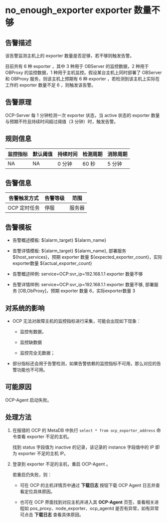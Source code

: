 no_enough_exporter exporter 数量不够 
=====================================================



**告警描述** 
-----------------------------

该告警监测主机上的 exporter 数量是否足够，若不够则触发告警。

目前共有 6 种 exporter ，其中 3 种用于 OBServer 的监控数据，2 种用于 OBProxy 的监控数据，1 种用于主机监控。假设某台主机上同时部署了 OBServer 和 OBProxy 服务，则该主机上预期有 6 种 exporter ，若检测到该主机上实际在工作的 exporter 数量不足 6 ，则触发该告警。

告警原理 
-------------------------

OCP-Server 每 1 分钟检测一次 exporter 状态，当 active 状态的 exporter 数量与预期不符且持续时间超过阈值（3 分钟）时，触发告警。

**规则信息** 
-----------------------------



| 监控指标 | 默认阈值 | 持续时间 | 检测周期 | 消除周期 |
|------|------|------|------|------|
| NA   | NA   | 0 分钟 | 60 秒 | 5 分钟 |



**告警信息** 
-----------------------------



|  告警触发方式  | 告警等级 | 范围  |
|----------|------|-----|
| OCP 定时任务 | 停服   | 服务器 |



**告警模板** 
-----------------------------

* 告警概述模板: ${alarm_target} ${alarm_name}

  

* 告警详情模板: ${alarm_target} ${alarm_name}, 部署服务 ${host_services}，预期 exporter 数量 ${expected_exporter_count}，实际exporter数量 ${actual_exporter_count}

  

* 告警概述样例: service=OCP:svr_ip=192.168.1.1 exporter 数量不够

  

* 告警详情样例: service=OCP:svr_ip=192.168.1.1 exporter 数量不够, 部署服务 \[OB,ObProxy\]，预期 exporter 数量 6，实际exporter数量 3

  




**对系统的影响** 
-------------------------------

* OCP 无法对故障主机的监控指标进行采集，可能会出现如下现象：

  * 监控有数据，

    
  
  * 监控缺数据

    
  
  * 监控完全无数据；

    
  

  

* 部分指标还会用于告警检测，如果告警依赖的监控指标不可用，那么对应的告警功能也不可用。

  




**可能原因** 
-----------------------------

OCP-Agent 启动失败。

**处理方法** 
-----------------------------

1. 在报错的 OCP 的 MetaDB 中执行 `select * from ocp_exporter_address` 命令查看 exporter 不足的主机。

   找到 status 字段值为 inactive 的记录，该记录的 instance 字段值中的 IP 即为 exporter 不足的主机 IP。
   

2. 登录到 exporter 不足的主机，重启 OCP-Agent 。


   若重启仍失败，则：
   * 可在 OCP 的主机详情页中通过 **下载日志** 按钮下载 OCP Agent 日志并查看定位具体原因。

     
   
   * 也可在 OCP 界面找到对应主机并进入其 **OCP-Agent** 页签，查看相关进程如 pos_proxy、node_exporter、ocp_agentd 是否有异常，如有异常可点击 **下载日志** 查看具体原因。

     
   

   




